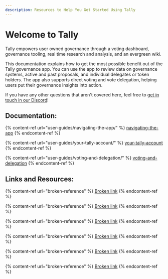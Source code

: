 ```yaml
---
description: Resources to Help You Get Started Using Tally
---
```


# Welcome to Tally

Tally empowers user owned governance through a voting dashboard, governance tooling, real time research and analysis, and an evergreen wiki.

This documentation explains how to get the most possible benefit out of the Tally governance app. You can use the app to review data on governance systems, active and past proposals, and individual delegates or token holders. The app also supports direct voting and vote delegation, helping users put their governance insights into action.&#x20;

If you have any other questions that aren't covered here, feel free to [get in touch in our Discord](https://discord.com/invite/sCGnpWH3m4)!

## Documentation:

{% content-ref url="user-guides/navigating-the-app/" %}
[navigating-the-app](user-guides/navigating-the-app/)
{% endcontent-ref %}

{% content-ref url="user-guides/your-tally-account/" %}
[your-tally-account](user-guides/your-tally-account/)
{% endcontent-ref %}

{% content-ref url="user-guides/voting-and-delegation/" %}
[voting-and-delegation](user-guides/voting-and-delegation/)
{% endcontent-ref %}

## Links and Resources:&#x20;

{% content-ref url="broken-reference" %}
[Broken link](broken-reference)
{% endcontent-ref %}

{% content-ref url="broken-reference" %}
[Broken link](broken-reference)
{% endcontent-ref %}

{% content-ref url="broken-reference" %}
[Broken link](broken-reference)
{% endcontent-ref %}

{% content-ref url="broken-reference" %}
[Broken link](broken-reference)
{% endcontent-ref %}

{% content-ref url="broken-reference" %}
[Broken link](broken-reference)
{% endcontent-ref %}

{% content-ref url="broken-reference" %}
[Broken link](broken-reference)
{% endcontent-ref %}
